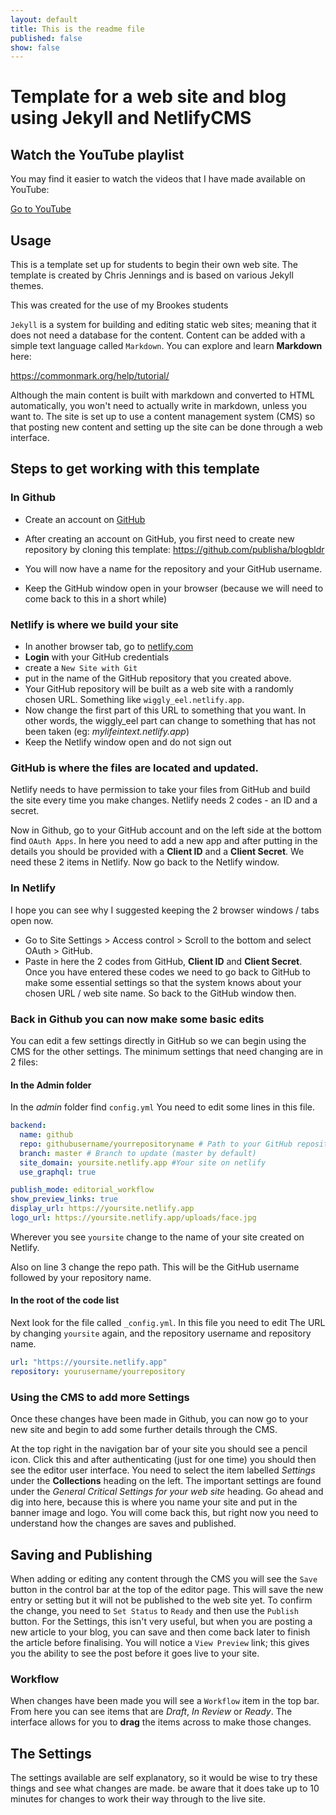 ```yaml
---
layout: default
title: This is the readme file
published: false
show: false
---
```



# Template for a web site and blog using Jekyll and NetlifyCMS

## Watch the YouTube playlist

You may find it easier to watch the videos that I have made available on YouTube:

[Go to YouTube](https://www.youtube.com/playlist?list=PL45AD0XX_t1JSPP-PjTZJ9f9Q2Cb87i5C)

## Usage

This is a template set up for students to begin their own web site. The template is created by Chris Jennings and is based on various Jekyll themes.

This was created for the use of my Brookes students

`Jekyll` is a system for building and editing static web sites; meaning that it does not need a database for the content. Content can be added with a simple text language called `Markdown`. You can explore and learn **Markdown** here:

https://commonmark.org/help/tutorial/

Although the main content is built with markdown and converted to HTML automatically, you won't need to actually write in markdown, unless you want to. The site is set up to use a content management system (CMS) so that posting new content and setting up the site can be done through a web interface.

## Steps to get working with this template

### In Github

- Create an account on [GitHub][6a43c620]
- After creating an account on GitHub, you first need to create new repository by cloning this template: https://github.com/publisha/blogbldr
- You will now have a name for the repository and your GitHub username.
- Keep the GitHub window open in your browser (because we will need to come back to this in a short while)

  [6a43c620]: https://github.com "Go to the Github web site"

### Netlify is where we build your site

- In another browser tab, go to [netlify.com](https://www.netlify.com)
- **Login** with your GitHub credentials
- create a `New Site with Git`
- put in the name of the GitHub repository that you created above.
- Your GitHub repository will be built as a web site with a randomly chosen URL. Something like `wiggly_eel.netlify.app`.
- Now change the first part of this URL to something that you want. In other words, the wiggly_eel part can change to something that has not been taken (eg: *mylifeintext.netlify.app*)
- Keep the Netlify window open and do not sign out

### GitHub is where the files are located and updated.

Netlify needs to have permission to take your files from GitHub and build the site every time you make changes. Netlify needs 2  codes - an ID and a secret.

Now in Github, go to your GitHub account and on the left side at the bottom find `OAuth Apps`. In here you need to add a new app and after putting in the details you should be provided with a **Client ID** and a **Client Secret**. We need these 2 items in Netlify. Now go back to the Netlify window.

### In Netlify

I hope you can see why I suggested keeping the 2 browser windows / tabs open now.
- Go to Site Settings > Access control > Scroll to the bottom and select OAuth > GitHub.
- Paste in here the 2 codes from GitHub, **Client ID** and **Client Secret**. Once you have entered these codes we need to go back to GitHub to make some essential settings so that the system knows about your chosen URL / web site name. So back to the GitHub window then.

### Back in Github you can now make some basic edits

You can edit a few settings directly in GitHub so we can begin using the CMS for the other settings. The minimum settings that need changing are in 2 files:

#### In the Admin folder

In the _admin_ folder find `config.yml` You need to edit some lines in this file.

```YAML
backend:
  name: github
  repo: githubusername/yourrepositoryname # Path to your GitHub repository
  branch: master # Branch to update (master by default)
  site_domain: yoursite.netlify.app #Your site on netlify
  use_graphql: true

publish_mode: editorial_workflow
show_preview_links: true
display_url: https://yoursite.netlify.app
logo_url: https://yoursite.netlify.app/uploads/face.jpg
```

Wherever you see `yoursite` change to the name of your site created on Netlify.

Also on line 3 change the repo path. This will be the GitHub username followed by your repository name.

#### In the root of the code list

Next look for the file called `_config.yml`. In this file you need to edit The URL by changing `yoursite` again, and the repository username and repository name.


```YAML
url: "https://yoursite.netlify.app"
repository: yourusername/yourrepository
```

### Using the CMS to add more Settings

Once these changes have been made in Github, you can now go to your new site and begin to add some further details through the CMS.

At the top right in the navigation bar of your site you should see a pencil icon. Click this and after authenticating (just for one time) you should then see the editor user interface. You need to select the item labelled _Settings_ under the **Collections** heading on the left. The important settings are found under the _General Critical Settings for your web site_ heading. Go ahead and dig into here, because this is where you name your site and put in the banner image and logo. You will come back this, but right now you need to understand how the changes are saves and published.

## Saving and Publishing

When adding or editing any content through the CMS you will see the `Save` button in the control bar at the top of the editor page. This will save the new entry or setting but it will not be published to the web site yet. To confirm the change, you need to `Set Status` to `Ready` and then use the `Publish` button. For the Settings, this isn't very useful, but when you are posting a new article to your blog, you can save and then come back later to finish the article before finalising. You will notice a `View Preview` link; this gives you the ability to see the post before it goes live to your site.

### Workflow

When changes have been made you will see a `Workflow` item in the top bar. From here you can see items that are _Draft_, _In Review_ or _Ready_. The interface allows for you to **drag** the items across to make those changes.

## The Settings

The settings available are self explanatory, so it would be wise to try these things and see what changes are made. be aware that it does take up to 10 minutes for changes to work their way through to the live site.

